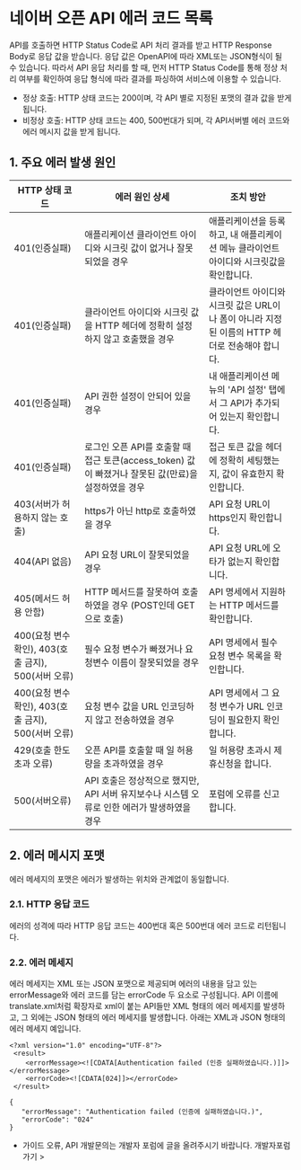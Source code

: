 # 네이버 오픈 API 에러 코드 목록

API를 호출하면 HTTP Status Code로 API 처리 결과를 받고 HTTP Response Body로 응답 값을 받습니다. 응답 값은 OpenAPI에 따라 XML또는 JSON형식이 될 수 있습니다. 따라서 API 응답 처리를 할 때, 먼저 HTTP Status Code를 통해 정상 처리 여부를 확인하여 응답 형식에 따라 결과를 파싱하여 서비스에 이용할 수 있습니다.
- 정상 호출: HTTP 상태 코드는 200이며, 각 API 별로 지정된 포맷의 결과 값을 받게 됩니다.
- 비정상 호출: HTTP 상태 코드는 400, 500번대가 되며, 각 API서버별 에러 코드와 에러 메시지 값을 받게 됩니다.

## 1. 주요 에러 발생 원인

|HTTP 상태 코드	| 에러 원인 상세	| 조치 방안 |
| ---- | ---- | ---- |
|401(인증실패)	| 애플리케이션 클라이언트 아이디와 시크릿 값이 없거나 잘못되었을 경우 |	애플리케이션을 등록하고, 내 애플리케이션 메뉴 클라이언트 아이디와 시크릿값을 확인합니다.	|
|401(인증실패)	| 클라이언트 아이디와 시크릿 값을 HTTP 헤더에 정확히 설정하지 않고 호출했을 경우 |	클라이언트 아이디와 시크릿 값은 URL이나 폼이 아니라 지정된 이름의 HTTP 헤더로 전송해야 합니다.|
|401(인증실패)	| API 권한 설정이 안되어 있을 경우 |	내 애플리케이션 메뉴의 'API 설정' 탭에서 그 API가 추가되어 있는지 확인합니다.|
|401(인증실패)	| 로그인 오픈 API를 호출할 때 접근 토큰(access_token) 값이 빠졌거나 잘못된 값(만료)을 설정하였을 경우 |	접근 토큰 값을 헤더에 정확히 세팅했는지, 값이 유효한지 확인합니다.|
|403(서버가 허용하지 않는 호출)| https가 아닌 http로 호출하였을 경우 |	API 요청 URL이 https인지 확인합니다.|
|404(API 없음)| API 요청 URL이 잘못되었을 경우 |	API 요청 URL에 오타가 없는지 확인합니다.|
|405(메서드 허용 안함)| HTTP 메서드를 잘못하여 호출하였을 경우 (POST인데 GET으로 호출) |API 명세에서 지원하는 HTTP 메서드를 확인합니다.|
|400(요청 변수 확인), 403(호출 금지), 500(서버 오류)	|필수 요청 변수가 빠졌거나 요청변수 이름이 잘못되었을 경우	 |API 명세에서 필수 요청 변수 목록을 확인합니다.|
|400(요청 변수 확인), 403(호출 금지), 500(서버 오류)	|요청 변수 값을 URL 인코딩하지 않고 전송하였을 경우	 |API 명세에서 그 요청 변수가 URL 인코딩이 필요한지 확인합니다.|
|429(호출 한도 초과 오류)	|오픈 API를 호출할 때 일 허용량을 초과하였을 경우 |일 허용량 초과시 제휴신청을 합니다.|
|500(서버오류)	|API 호출은 정상적으로 했지만, API 서버 유지보수나 시스템 오류로 인한 에러가 발생하였을 경우 |포럼에 오류를 신고 합니다.|

## 2. 에러 메시지 포맷
에러 메세지의 포맷은 에러가 발생하는 위치와 관계없이 동일합니다.
### 2.1. HTTP 응답 코드
에러의 성격에 따라 HTTP 응답 코드는 400번대 혹은 500번대 에러 코드로 리턴됩니다.
### 2.2. 에러 메세지
에러 메세지는 XML 또는 JSON 포맷으로 제공되며 에러의 내용을 담고 있는 errorMessage와 에러 코드를 담는 errorCode 두 요소로 구성됩니다.
API 이름에 translate.xml처럼 확장자로 xml이 붙는 API들만 XML 형태의 에러 메세지를 발생하고, 그 외에는 JSON 형태의 에러 메세지를 발생합니다.
아래는 XML과 JSON 형태의 에러 메세지 예입니다.
```
<?xml version="1.0" encoding="UTF-8"?>
 <result>
 	<errorMessage><![CDATA[Authentication failed (인증 실패하였습니다.)]]></errorMessage>
 	<errorCode><![CDATA[024]]></errorCode>
 </result>
 ```
 ```
{
 	"errorMessage": "Authentication failed (인증에 실패하였습니다.)",
 	"errorCode": "024"
 }
 ```

* 가이드 오류, API 개발문의는 개발자 포럼에 글을 올려주시기 바랍니다. 개발자포럼 가기 >
